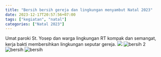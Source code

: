 ```yaml
---
title: "Bersih bersih gereja dan lingkungan menyambut Natal 2023"
date: 2023-12-17T20:57:56+07:00
tags: ["kegiatan", "natal"]
categories: ["Natal 2023"]
---
```


Umat paroki St. Yosep dan warga lingkungan RT kompak dan semangat, kerja bakti membersihkan lingkungan seputar gereja.
![](/img/bersih17des231.avif) ![bersih 2](/img/bersih17des233.avif) ![bersih](/img/bersih17des23.avif) ![bersih](/img/bersih17des232.avif)
